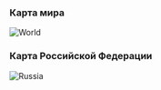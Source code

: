 ### Карта мира ###

![World](https://cdn.rawgit.com/SmartTeleMax/ru-svg-map/e97e11e864490a4e4120a9d4fd9ac80e84d4b0cf/svg/world.svg)


### Карта Российской Федерации  ###

![Russia](https://cdn.rawgit.com/SmartTeleMax/ru-svg-map/e97e11e864490a4e4120a9d4fd9ac80e84d4b0cf/svg/russia.svg)
